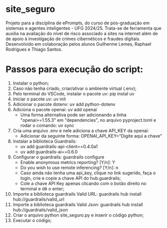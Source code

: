 # site_seguro
Projeto para a disciplina de ePrompts, do curso de pós-graduação em sistemas e agentes inteligentes - UFG 2024/25. 
Trata-se de ferramenta que auxilia na avaliação do nível de risco associado a sites na internet além de de apoio à investigação de crimes cibernéticos e fraudes digitais.
Desenvolvido em colaboração pelos alunos Guilherme Lemes, Raphael Rodrigues e Thiago Santos.

# Passos para execução do script:
1. Instalar o python;
2. Caso não tenha criado, criar/ativar o ambiente virtual (.env);
3. Pelo terminal do VSCode, instalar o pacote uv: pip instal uv
4. Iniciar o pacote uv: uv init
5. Adicionar o pacote dotenv: uv add python-dotenv
6. Adiciona o pacote openai: uv add openai
   * Uma forma alternativa pode ser adicionando a linha "openai>=1.55.3" em "dependencies", no arquivo pyproject.toml e rodar o comando: uv sync
7. Cria uma arquivo .env e nele adiciona a chave API_KEY da openai:
   * Adicionar da seguinte forma: OPENAI_API_KEY="Digite aqui a chave"
8. Instalar a biblioteca Guardrails:
   * uv add guardrails-api-client==0.4.0a1
   * uv add guardrails-ai==0.6.0
9. Configurar o guardrails: guardrails configure
    * Enable anonymous metrics reporting? [Y/n]: Y
    * Do you wish to use remote inferencing? [Y/n]: n
    * Caso ainda não tenha uma api_key, clique no link sugerido, faça o login, crie e copie a chave API do hub.guardrails;
    * Cole a chave API Key apenas clicando com o botão direito no terminal e dê o enter;
10. Importe a biblioteca guardrails Valid URL: guardrails hub install hub://guardrails/valid_url
11. Importe a biblioteca guardrails Valid Json: guardrails hub install hub://guardrails/valid_json
12. Criar o arquivo python site_seguro.py e inserir o código python;
13. Executar o código;
